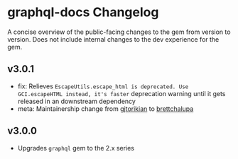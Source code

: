 # graphql-docs Changelog

A concise overview of the public-facing changes to the gem from version to version. Does not include internal changes to the dev experience for the gem.

## v3.0.1

- fix: Relieves `EscapeUtils.escape_html is deprecated. Use GCI.escapeHTML instead, it's faster` deprecation warning until it gets released in an downstream dependency
- meta: Maintainership change from [gjtorikian](https://github.com/gjtorikian) to [brettchalupa](https://github.com/brettchalupa)

## v3.0.0

- Upgrades `graphql` gem to the 2.x series
